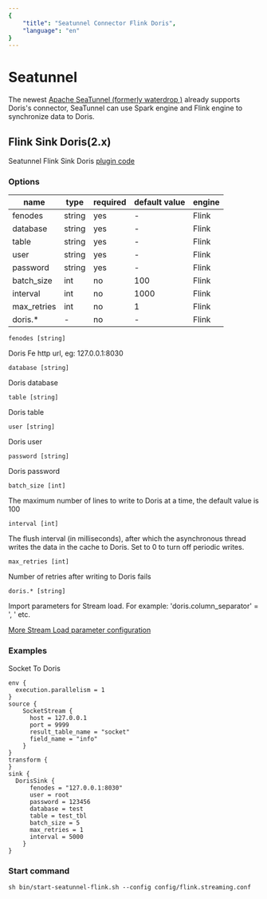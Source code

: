 ```yaml
---
{
    "title": "Seatunnel Connector Flink Doris",
    "language": "en"
}
---
```


<!--
Licensed to the Apache Software Foundation (ASF) under one
or more contributor license agreements.  See the NOTICE file
distributed with this work for additional information
regarding copyright ownership.  The ASF licenses this file
to you under the Apache License, Version 2.0 (the
"License"); you may not use this file except in compliance
with the License.  You may obtain a copy of the License at

  http://www.apache.org/licenses/LICENSE-2.0

Unless required by applicable law or agreed to in writing,
software distributed under the License is distributed on an
"AS IS" BASIS, WITHOUT WARRANTIES OR CONDITIONS OF ANY
KIND, either express or implied.  See the License for the
specific language governing permissions and limitations
under the License.
-->

# Seatunnel
The newest [Apache SeaTunnel (formerly waterdrop )](https://seatunnel.apache.org) already supports Doris's connector, SeaTunnel can use Spark engine and Flink engine to synchronize data to Doris.
## Flink Sink Doris(2.x)
Seatunnel Flink Sink Doris [plugin code](https://github.com/apache/incubator-seatunnel)

### Options
| name | type | required | default value | engine |
| --- | --- | --- | --- | --- |
| fenodes | string | yes | - | Flink |
| database | string | yes | - | Flink  |
| table | string | yes | - | Flink  |
| user	 | string | yes | - | Flink  |
| password	 | string | yes | - | Flink  |
| batch_size	 | int | no |  100 | Flink  |
| interval	 | int | no |1000 | Flink |
| max_retries	 | int | no | 1 | Flink|
| doris.*	 | - | no | - | Flink  |

`fenodes [string]`

Doris Fe http url, eg: 127.0.0.1:8030

`database [string]`

Doris database

`table [string]`

Doris table

`user [string]`

Doris user

`password [string]`

Doris password

`batch_size [int]`

The maximum number of lines to write to Doris at a time, the default value is 100

`interval [int]`

The flush interval (in milliseconds), after which the asynchronous thread writes the data in the cache to Doris. Set to 0 to turn off periodic writes.

`max_retries [int]`

Number of retries after writing to Doris fails

`doris.* [string]`

Import parameters for Stream load. For example: 'doris.column_separator' = ', ' etc.

[More Stream Load parameter configuration](../../data-operate/import/import-way/stream-load-manual.md)

### Examples
Socket To Doris
```
env {
  execution.parallelism = 1
}
source {
    SocketStream {
      host = 127.0.0.1
      port = 9999
      result_table_name = "socket"
      field_name = "info"
    }
}
transform {
}
sink {
  DorisSink {
      fenodes = "127.0.0.1:8030"
      user = root
      password = 123456
      database = test
      table = test_tbl
      batch_size = 5
      max_retries = 1
      interval = 5000
    }
}

```
### Start command
```
sh bin/start-seatunnel-flink.sh --config config/flink.streaming.conf
```
